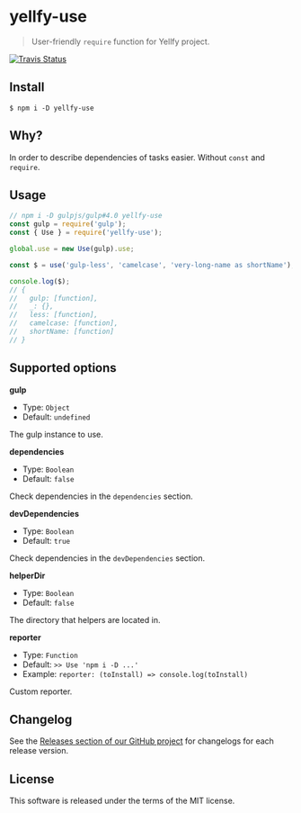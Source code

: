 # yellfy-use

> User-friendly `require` function for Yellfy project.

[![Travis Status](https://travis-ci.org/mrmlnc/yellfy-use.svg?branch=master)](https://travis-ci.org/mrmlnc/yellfy-use)

## Install

```shell
$ npm i -D yellfy-use
```

## Why?

In order to describe dependencies of tasks easier. Without `const` and `require`.

## Usage

```js
// npm i -D gulpjs/gulp#4.0 yellfy-use
const gulp = require('gulp');
const { Use } = require('yellfy-use');

global.use = new Use(gulp).use;

const $ = use('gulp-less', 'camelcase', 'very-long-name as shortName');

console.log($);
// {
//   gulp: [function],
//   _: {},
//   less: [function],
//   camelcase: [function],
//   shortName: [function]
// }
```

## Supported options

**gulp**

  * Type: `Object`
  * Default: `undefined`

The gulp instance to use.

**dependencies**

  * Type: `Boolean`
  * Default: `false`

Check dependencies in the `dependencies` section.

**devDependencies**

  * Type: `Boolean`
  * Default: `true`

Check dependencies in the `devDependencies` section.

**helperDir**

  * Type: `Boolean`
  * Default: `false`

The directory that helpers are located in.

**reporter**

  * Type: `Function`
  * Default: `>> Use 'npm i -D ...'`
  * Example: `reporter: (toInstall) => console.log(toInstall)`

Custom reporter.

## Changelog

See the [Releases section of our GitHub project](https://github.com/mrmlnc/yellfy-use/releases) for changelogs for each release version.

## License

This software is released under the terms of the MIT license.
